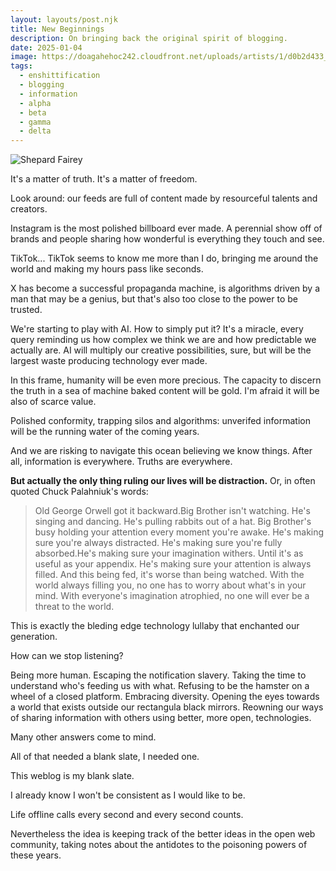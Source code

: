 ```yaml
---
layout: layouts/post.njk
title: New Beginnings
description: On bringing back the original spirit of blogging.
date: 2025-01-04
image: https://doagahehoc242.cloudfront.net/uploads/artists/1/d0b2d433_6-eyes-wide-open-canvas-500.webp
tags:
  - enshittification
  - blogging
  - information
  - alpha
  - beta
  - gamma
  - delta
---
```


![Shepard Fairey](https://doagahehoc242.cloudfront.net/uploads/artists/1/d0b2d433_6-eyes-wide-open-canvas-500.webp)

It's a matter of truth.
It's a matter of freedom.

Look around: our feeds are full of content made by resourceful talents and creators. 

Instagram is the most polished billboard ever made. A perennial show off of brands and people sharing how wonderful is everything they touch and see. 

TikTok... TikTok seems to know me more than I do, bringing me around the world and making my hours pass like seconds. 

X has become a successful propaganda machine, is algorithms driven by a man that may be a genius, but that's also too close to the power to be trusted.

We're starting to play with AI. How to simply put it? It's a miracle, every query reminding us how complex we think we are and how predictable we actually are. 
AI will multiply our creative possibilities, sure, but will be the largest waste producing technology ever made. 

In this frame, humanity will be even more precious. The capacity to discern the truth in a sea of machine baked content will be gold. I'm afraid it will be also of scarce value. 

Polished conformity, trapping silos and algorithms: unverifed information will be the running water of the coming years. 

And we are risking to navigate this ocean believing we know things. After all,  information is everywhere. Truths are everywhere. 

**But actually the only thing ruling our lives will be distraction.** Or, in often quoted Chuck Palahniuk's words:

> Old George Orwell got it backward.Big Brother isn't watching. He's singing and dancing. He's pulling rabbits out of a hat. Big Brother's busy holding your attention every moment you're awake. He's making sure you're always distracted. He's making sure you're fully absorbed.He's making sure your imagination withers. Until it's as useful as your appendix. He's making sure your attention is always filled. And this being fed, it's worse than being watched. With the world always filling you, no one has to worry about what's in your mind. With everyone's imagination atrophied, no one will ever be a threat to the world.

This is exactly the bleding edge technology lullaby that enchanted our generation. 

How can we stop listening?

Being more human. Escaping the notification slavery. Taking the time to understand who's feeding us with what. Refusing to be the hamster on a wheel of a closed platform. Embracing diversity. Opening the eyes towards a world that exists outside our rectangula black mirrors. Reowning our ways of sharing information with others using better, more open, technologies.

Many other answers come to mind.

All of that needed a blank slate, I needed one.

This weblog is my blank slate.

I already know I won't be consistent as I would like to be.

Life offline calls every second and every second counts.

Nevertheless the idea is keeping track of the better ideas in the open web community, taking notes about the antidotes to the poisoning powers of these years.